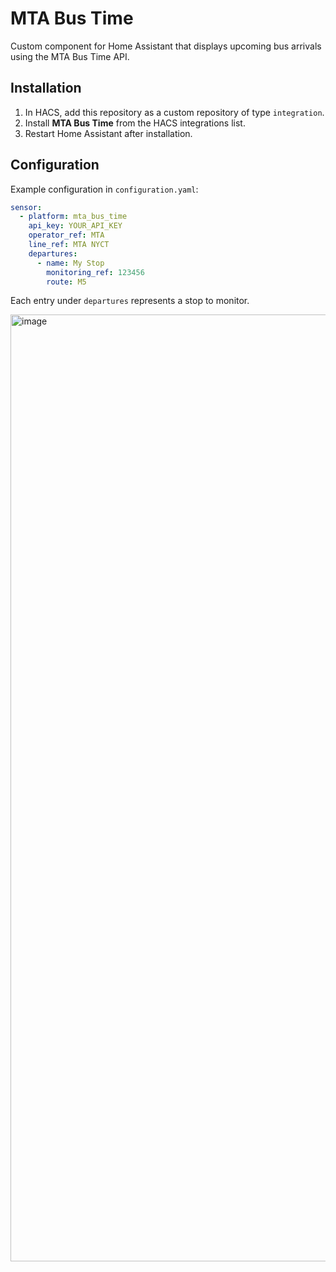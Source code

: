 # MTA Bus Time

Custom component for Home Assistant that displays upcoming bus arrivals using the MTA Bus Time API.

## Installation

1. In HACS, add this repository as a custom repository of type `integration`.
2. Install **MTA Bus Time** from the HACS integrations list.
3. Restart Home Assistant after installation.

## Configuration

Example configuration in `configuration.yaml`:

```yaml
sensor:
  - platform: mta_bus_time
    api_key: YOUR_API_KEY
    operator_ref: MTA
    line_ref: MTA NYCT
    departures:
      - name: My Stop
        monitoring_ref: 123456
        route: M5
```

Each entry under `departures` represents a stop to monitor.

<img width="1410" height="1515" alt="image" src="https://github.com/user-attachments/assets/c9e26ace-e045-4d3e-bff1-34a7414475a6" />
